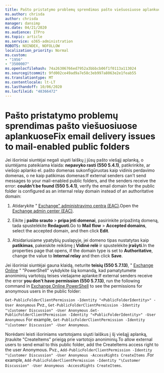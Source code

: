 ```yaml
---
title: Pašto pristatymo problemų sprendimas pašto viešuosiuose aplankuose
ms.author: chrisda
author: chrisda
manager: dansimp
ms.date: 04/21/2020
ms.audience: ITPro
ms.topic: article
ms.service: o365-administration
ROBOTS: NOINDEX, NOFOLLOW
localization_priority: Normal
ms.custom:
- "1956"
- "3500007"
ms.openlocfilehash: 74a26306766ed7952a3bbbcb06f1f0113a113024
ms.sourcegitcommit: 9fd002ce49ad9a7e58c3eb997a8063e2e1feab55
ms.translationtype: MT
ms.contentlocale: lt-LT
ms.lasthandoff: 10/06/2020
ms.locfileid: "48366472"
---
```

# <a name="fix-email-delivery-issues-to-mail-enabled-public-folders"></a><span data-ttu-id="10fa3-102">Pašto pristatymo problemų sprendimas pašto viešuosiuose aplankuose</span><span class="sxs-lookup"><span data-stu-id="10fa3-102">Fix email delivery issues to mail-enabled public folders</span></span>

<span data-ttu-id="10fa3-103">Jei išoriniai siuntėjai negali siųsti laiškų į jūsų pašto viešąjį aplanką, o siuntėjams pateikiama klaida: **nepavyko rasti (550 5.4.1)**, patikrinkite, ar viešojo aplanko el. pašto domenas sukonfigūruotas kaip vidinis perdavimo domenas, o ne kaip patikimas domenas:</span><span class="sxs-lookup"><span data-stu-id="10fa3-103">If external senders can't send messages to your mail-enabled public folders, and the senders receive the error: **couldn't be found (550 5.4.1)**, verify the email domain for the public folder is configured as an internal relay domain instead of an authoritative domain:</span></span>

1. <span data-ttu-id="10fa3-104">Atidarykite " [Exchange" administravimo centrą (EAC)](https://docs.microsoft.com/Exchange/exchange-admin-center).</span><span class="sxs-lookup"><span data-stu-id="10fa3-104">Open the [Exchange admin center (EAC)](https://docs.microsoft.com/Exchange/exchange-admin-center).</span></span>

2. <span data-ttu-id="10fa3-105">Eikite į **pašto srauto** \> **pripa ̨inti domenai**, pasirinkite pripažintą domeną, tada spustelėkite **Redaguoti**.</span><span class="sxs-lookup"><span data-stu-id="10fa3-105">Go to **Mail flow** \> **Accepted domains**, select the accepted domain, and then click **Edit**.</span></span>

3. <span data-ttu-id="10fa3-106">Atsidariusiame ypatybių puslapyje, jei domeno tipas nustatytas kaip **patikimas**, pakeiskite reikšmę į **Vidinė relė** ir spustelėkite **įrašyti**.</span><span class="sxs-lookup"><span data-stu-id="10fa3-106">In the properties page that opens, if the domain type is set to **Authoritative**, change the value to **Internal relay** and then click **Save**.</span></span>

<span data-ttu-id="10fa3-107">Jei išoriniai siuntėjai gauna klaidą, neturite **teisių (550 5.7.13)**, " [Exchange Online](https://docs.microsoft.com/powershell/exchange/exchange-online/connect-to-exchange-online-powershell/connect-to-exchange-online-powershell) " "PowerShell" vykdykite šią komandą, kad pamatytumėte anoniminių vartotojų teises viešajame aplanke:</span><span class="sxs-lookup"><span data-stu-id="10fa3-107">If external senders receive the error **you don't have permission (550 5.7.13)**, run the following command in [Exchange Online PowerShell](https://docs.microsoft.com/powershell/exchange/exchange-online/connect-to-exchange-online-powershell/connect-to-exchange-online-powershell) to see the permissions for anonymous users in the public folder:</span></span>

<span data-ttu-id="10fa3-108">`Get-PublicFolderClientPermission -Identity "<PublicFolderIdentity>" -User Anonymous` Pvz., `Get-PublicFolderClientPermission -Identity "\Customer Discussion" -User Anonymous` .</span><span class="sxs-lookup"><span data-stu-id="10fa3-108">`Get-PublicFolderClientPermission -Identity "<PublicFolderIdentity>" -User Anonymous` For example, `Get-PublicFolderClientPermission -Identity "\Customer Discussion" -User Anonymous`.</span></span>

<span data-ttu-id="10fa3-109">Norėdami leisti išoriniams vartotojams siųsti laiškus į šį viešąjį aplanką, įtraukite "CreateItems" prieigą prie vartotojo anoniminių.</span><span class="sxs-lookup"><span data-stu-id="10fa3-109">To allow external users to send email to this public folder, add the CreateItems access right to the user Anonymous.</span></span> <span data-ttu-id="10fa3-110">Pvz., `Add-PublicFolderClientPermission -Identity "\Customer Discussion" -User Anonymous -AccessRights CreateItems` .</span><span class="sxs-lookup"><span data-stu-id="10fa3-110">For example, `Add-PublicFolderClientPermission -Identity "\Customer Discussion" -User Anonymous -AccessRights CreateItems`.</span></span>

